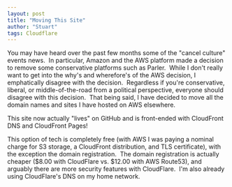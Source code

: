 ```yaml
---
layout: post
title: "Moving This Site"
author: "Stuart"
tags: Cloudflare
---
```


You may have heard over the past few months some of the "cancel culture" events news.  In particular, Amazon and the AWS platform made a decision to remove some conservative platforms such as Parler.  While I don't really want to get into the why's and wherefore's of the AWS decision, I emphatically disagree with the decision.  Regardless if you're conservative, liberal, or middle-of-the-road from a political perspective, everyone should disagree with this decision.  That being said, I have decided to move all the domain names and sites I have hosted on AWS elsewhere.   

This site now actually "lives" on GitHub and is front-ended with CloudFront DNS and CloudFront Pages!

This option of tech is completely free (with AWS I was paying a nominal charge for S3 storage, a CloudFront distribution, and TLS certificate), with the exception the domain registration.  The domain registration is actually cheaper ($8.00 with CloudFlare vs. $12.00 with AWS Route53), and arguably there are more security features with CloudFlare.  I'm also already using CloudFlare's DNS on my home network.
